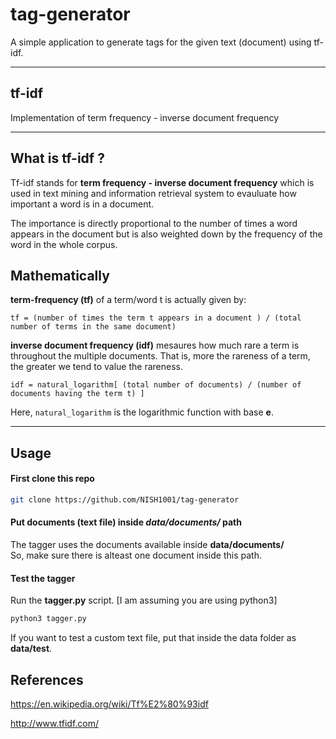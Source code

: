 # tag-generator
A simple application to generate tags for the given text (document) using tf-idf.

----

## tf-idf
Implementation of term frequency - inverse document frequency

----------

## What is tf-idf ?
Tf-idf stands for  **term frequency - inverse document frequency** which is used in text mining and information retrieval system to evauluate how important a word is in a document.  

The importance is directly proportional to the number of times a word appears in the document but is also weighted down by the frequency of the word in the whole corpus.

## Mathematically

**term-frequency (tf)** of a term/word t is actually given by:

`tf = (number of times the term t appears in a document ) / (total number of terms in the same document)`

**inverse document frequency (idf)** mesaures how much rare a term is throughout the multiple documents.
That is, more the rareness of a term, the greater we tend to value the rareness.

`idf = natural_logarithm[ (total number of documents) / (number of documents having the term t) ]`

Here, `natural_logarithm` is the logarithmic function with base **e**.

-----------------

## Usage

#### First clone this repo
```bash
git clone https://github.com/NISH1001/tag-generator
```

#### Put documents (text file) inside *data/documents/* path
The tagger uses the documents available inside **data/documents/**  
So, make sure there is alteast one document inside this path.  

#### Test the tagger
Run the **tagger.py** script. [I am assuming you are using python3]
```bash
python3 tagger.py
```

If you want to test a custom text file, put that inside the data folder as **data/test**. 

## References
https://en.wikipedia.org/wiki/Tf%E2%80%93idf

http://www.tfidf.com/
